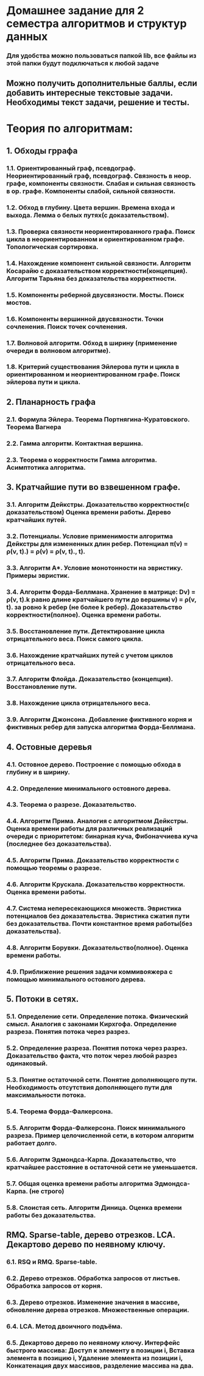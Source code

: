 # Домашнее задание для 2 семестра алгоритмов и структур данных

### Для удобства можно пользоваться папкой lib, все файлы из этой папки будут подключаться к любой задаче

## Можно получить дополнительные баллы, если добавить интересные текстовые задачи. Необходимы текст задачи, решение и тесты.

# Теория по алгоритмам:

## 1. Обходы гррафа
### 1.1. Ориентированный граф, псевдограф. Неориентированный граф, псевдограф. Связность в неор. графе, компоненты связности. Слабая и сильная связность в ор. графе. Компоненты слабой, сильной связности.
### 1.2. Обход в глубину. Цвета вершин. Времена входа и выхода. Лемма о белых путях(с доказательством).
### 1.3. Проверка связности неориентированного графа. Поиск цикла в неориентированном и ориентированном графе. Топологическая сортировка.
### 1.4. Нахождение компонент сильной связности. Алгоритм Косарайю с доказательством корректности(концепция). Алгоритм Тарьяна без доказательства корректности.
### 1.5. Компоненты реберной двусвязности. Мосты. Поиск мостов.
### 1.6. Компоненты вершинной двусвязности. Точки сочленения. Поиск точек сочленения.
### 1.7. Волновой алгоритм. Обход в ширину (применение очереди в волновом алгоритме).
### 1.8. Критерий существования Эйлерова пути и цикла в ориентированном и неориентированном графе. Поиск эйлерова пути и цикла.

## 2. Планарность графа
### 2.1. Формула Эйлера. Теорема Портнягина-Куратовского. Теорема Вагнера
### 2.2. Гамма алгоритм. Контактная вершина.
### 2.3. Теорема о корректности Гамма алгоритма. Асимптотика алгоритма.

## 3. Кратчайшие пути во взвешенном графе.
### 3.1. Алгоритм Дейкстры. Доказательство корректности(с доказательством) Оценка времени работы. Дерево кратчайших путей.
### 3.2. Потенциалы. Условие применимости алгоритма Дейкстры для измененных длин ребер. Потенциал π(v) = ρ(v, t).) = ρ(v) = ρ(v, t)., t).
### 3.3. Алгоритм A*. Условие монотонности на эвристику. Примеры эвристик.
### 3.4. Алгоритм Форда-Беллмана. Хранение в матрице: Dv) = ρ(v, t).k равно длине кратчайшего пути до вершины v) = ρ(v, t). за ровно k ребер (не более k ребер). Доказательство корректности(полное). Оценка времени работы.
### 3.5. Восстановление пути. Детектирование цикла отрицательного веса. Поиск самого цикла.
### 3.6. Нахождение кратчайших путей с учетом циклов отрицательного веса.
### 3.7. Алгоритм Флойда. Доказательство (концепция). Восстановление пути.
### 3.8. Нахождение цикла отрицательного веса.
### 3.9. Алгоритм Джонсона. Добавление фиктивного корня и фиктивных ребер для запуска алгоритма Форда-Беллмана.

## 4. Остовные деревья
### 4.1. Остовное дерево. Построение с помощью обхода в глубину и в ширину.
### 4.2. Определение минимального остовного дерева.
### 4.3. Теорема о разрезе. Доказательство.
### 4.4. Алгоритм Прима. Аналогия с алгоритмом Дейкстры. Оценка времени работы для различных реализаций очереди с приоритетом: бинарная куча, Фибоначчиева куча (последнее без доказательства).
### 4.5. Алгоритм Прима. Доказательство корректности с помощью теоремы о разрезе.
### 4.6. Алгоритм Крускала. Доказательство корректности. Оценка времени работы.
### 4.7. Система непересекающихся множеств. Эвристика потенциалов без доказательства. Эвристика сжатия пути без доказательства. Почти константное время работы(без доказательства).
### 4.8. Алгоритм Борувки. Доказательство(полное). Оценка времени работы.
### 4.9. Приближение решения задачи коммивояжера с помощью минимального остовного дерева.

## 5. Потоки в сетях.
### 5.1. Определение сети. Определение потока. Физический смысл. Аналогия с законами Кирхгофа. Определение разреза. Понятия потока через разрез.
### 5.2. Определение разреза. Понятия потока через разрез. Доказательство факта, что поток через любой разрез одинаковый.
### 5.3. Понятие остаточной сети. Понятие дополняющего пути. Необходимость отсутствия дополняющего пути для максимальности потока.
### 5.4. Теорема Форда-Фалкерсона.
### 5.5. Алгоритм Форда-Фалкерсона. Поиск минимального разреза. Пример целочисленной сети, в котором алгоритм работает долго.
### 5.6. Алгоритм Эдмондса-Карпа. Доказательство, что кратчайшее расстояние в остаточной сети не уменьшается.
### 5.7. Общая оценка времени работы алгоритма Эдмондса-Карпа. (не строго)
### 5.8. Слоистая сеть. Алгоритм Диница. Оценка времени работы без доказательства.

## RMQ. Sparse-table, дерево отрезков. LCA. Декартово дерево по неявному ключу.
### 6.1. RSQ и RMQ. Sparse-table.
### 6.2. Дерево отрезков. Обработка запросов от листьев. Обработка запросов от корня.
### 6.3. Дерево отрезков. Изменение значения в массиве, обновление дерева отрезков. Множественные операции.
### 6.4. LCA. Метод двоичного подъёма.
### 6.5. Декартово дерево по неявному ключу. Интерфейс быстрого массива: Доступ к элементу в позиции i, Вставка элемента в позицию i, Удаление элемента из позиции i, Конкатенация двух массивов, разделение массива на два.
